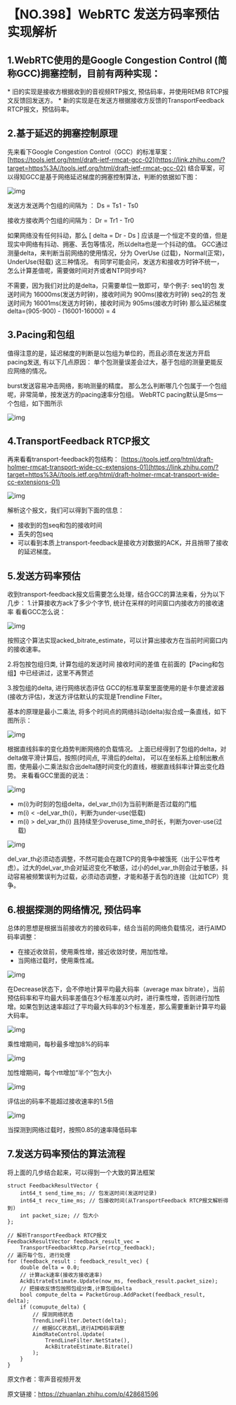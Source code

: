 # 【NO.398】WebRTC 发送方码率预估实现解析

## 1.WebRTC使用的是Google Congestion Control (简称GCC)拥塞控制，目前有两种实现：

\* 旧的实现是接收方根据收到的音视频RTP报文, 预估码率，并使用REMB RTCP报文反馈回发送方。 * 新的实现是在发送方根据接收方反馈的TransportFeedback RTCP报文，预估码率。

## 2.基于延迟的拥塞控制原理

先来看下Google Congestion Control（GCC）的标准草案：
[https://tools.ietf.org/html/draft-ietf-rmcat-gcc-02](https://link.zhihu.com/?target=https%3A//tools.ietf.org/html/draft-ietf-rmcat-gcc-02) 结合草案，可以得知GCC是基于网络延迟梯度的拥塞控制算法，判断的依据如下图：



![img](https://pic3.zhimg.com/80/v2-dc6cd2e07d1017bd738fcd60c44f721e_720w.webp)



发送方发送两个包组的间隔为 ： Ds = Ts1 - Ts0

接收方接收两个包组的间隔为： Dr = Tr1 - Tr0

如果网络没有任何抖动，那么 [ delta = Dr - Ds ] 应该是一个恒定不变的值，但是现实中网络有抖动、拥塞、丢包等情况，所以delta也是一个抖动的值。 GCC通过测量delta，来判断当前网络的使用情况，分为 OverUse (过载)，Normal(正常)，UnderUse(轻载) 这三种情况。 有同学可能会问，发送方和接收方时钟不统一，怎么计算差值呢，需要做时间对齐或者NTP同步吗?

不需要，因为我们对比的是delta，只需要单位一致即可，举个例子: seq1的包 发送时间为 16000ms(发送方时钟)，接收时间为 900ms(接收方时钟) seq2的包 发送时间为 16001ms(发送方时钟)，接收时间为 905ms(接收方时钟) 那么延迟梯度delta=(905-900) - (16001-16000) = 4

## 3.Pacing和包组

值得注意的是，延迟梯度的判断是以包组为单位的，而且必须在发送方开启pacing发送, 有以下几点原因： 单个包测量误差会过大，基于包组的测量更能反应网络的情况。

burst发送容易冲击网络，影响测量的精度。 那么怎么判断哪几个包属于一个包组呢，非常简单，按发送方的pacing速率分包组。 WebRTC pacing默认是5ms一个包组，如下图所示



![img](https://pic3.zhimg.com/80/v2-3d7459412e7dd4d0a9db8d3141809946_720w.webp)



## 4.TransportFeedback RTCP报文

再来看看transport-feedback的包结构：
[https://tools.ietf.org/html/draft-holmer-rmcat-transport-wide-cc-extensions-01](https://link.zhihu.com/?target=https%3A//tools.ietf.org/html/draft-holmer-rmcat-transport-wide-cc-extensions-01)



![img](https://pic3.zhimg.com/80/v2-dc372427de5196fc5db1a876165c432a_720w.webp)



解析这个报文，我们可以得到下面的信息：

- 接收到的包seq和包的接收时间
- 丢失的包seq
- 可以看到本质上transport-feedback是接收方对数据的ACK，并且捎带了接收的延迟梯度。

## 5.发送方码率预估

收到transport-feedback报文后需要怎么处理，结合GCC的算法来看，分为以下几步： 1.计算接收方ack了多少个字节, 统计在采样的时间窗口内接收方的接收速率 看看GCC怎么说：



![img](https://pic3.zhimg.com/80/v2-078e84d9027540881304d33298f45d96_720w.webp)



按照这个算法实现acked_bitrate_estimate，可以计算出接收方在当前时间窗口内的接收速率。

2.将包按包组归类, 计算包组的发送时间 接收时间的差值 在前面的【Pacing和包组】中已经讲过，这里不再赘述

3.按包组的delta, 进行网络状态评估 GCC的标准草案里面使用的是卡尔曼滤波器(接收方评估)，发送方评估默认的实现是Trendline Filter。

基本的原理是最小二乘法, 将多个时间点的网络抖动(delta)拟合成一条直线，如下图所示：



![img](https://pic4.zhimg.com/80/v2-0f1ab31588ffbd5094a4791eb50ca6bf_720w.webp)



根据直线斜率的变化趋势判断网络的负载情况。 上面已经得到了包组的delta，对delta做平滑计算后，按照(时间点, 平滑后的delta)， 可以在坐标系上绘制出散点图，使用最小二乘法拟合出delta随时间变化的直线，根据直线斜率计算出变化趋势。 来看看GCC里面的说法：



![img](https://pic2.zhimg.com/80/v2-f848914ce7bc259be7ec342cd4d23e91_720w.webp)



- m(i)为i时刻的包组delta，del_var_th(i)为当前判断是否过载的门槛
- m(i) < -del_var_th(i)，判断为under-use(低载)
- m(i) > del_var_th(i) 且持续至少overuse_time_th时长，判断为over-use(过载)





![img](https://pic1.zhimg.com/80/v2-29a99dc1a7f8c0dba1cfabe9785dce14_720w.webp)



del_var_th必须动态调整，不然可能会在跟TCP的竞争中被饿死（出于公平性考虑）。过大的del_var_th会对延迟变化不敏感，过小的del_var_th则会过于敏感，抖动容易被频繁误判为过载，必须动态调整，才能和基于丢包的连接（比如TCP）竞争。

## 6.根据探测的网络情况, 预估码率

总体的思想是根据当前接收方的接收码率，结合当前的网络负载情况，进行AIMD码率调整：

- 在接近收敛前，使用乘性增，接近收敛时使，用加性增。
- 当网络过载时，使用乘性减。





![img](https://pic1.zhimg.com/80/v2-9972a991b8ffc24011b86ed5f9993f6c_720w.webp)



在Decrease状态下，会不停地计算平均最大码率（average max bitrate），当前预估码率和平均最大码率差值在3个标准差以内时，进行乘性增，否则进行加性增。如果包到达速率超过了平均最大码率的3个标准差，那么需要重新计算平均最大码率。





![img](https://pic1.zhimg.com/80/v2-5e5ac8001eb28c0a8f6ab860954e7894_720w.webp)



乘性增期间，每秒最多增加8%的码率





![img](https://pic2.zhimg.com/80/v2-d7104231726f50718721e54255d1c385_720w.webp)



加性增期间，每个rtt增加“半个”包大小



![img](https://pic1.zhimg.com/80/v2-6840db97de907d629bebfecdb0e765f4_720w.webp)



评估出的码率不能超过接收速率的1.5倍



![img](https://pic1.zhimg.com/80/v2-9f0de0363116fe86672b4b3eb6ca6514_720w.webp)



当探测到网络过载时，按照0.85的速率降低码率

## 7.发送方码率预估的算法流程

将上面的几步结合起来，可以得到一个大致的算法框架

```text
struct FeedbackResultVector {
    int64_t send_time_ms; // 包发送时间(发送时记录)
    int64_t recv_time_ms; // 包接收时间(从TransportFeedback RTCP报文解析得到)
    int packet_size; // 包大小
};

// 解析TransportFeedback RTCP报文
FeedbackResultVector feedback_result_vec = 
    TransportFeedbackRtcp.Parse(rtcp_feedback);
// 遍历每个包, 进行处理
for (feedback_result : feedback_result_vec) {
    double delta = 0.0;
    // 计算ack速率(接收方接收速率)
    AckBitrateEstimate.Update(now_ms, feedback_result.packet_size);
    // 把接收反馈包按照包组分类,计算包组delta
    bool compute_delta = PacketGroup.AddPacket(feedback_result, delta);
    if (comupute_delta) {
        // 探测网络状态
        TrendLineFilter.Detect(delta);
        // 根据GCC状态机,进行AIMD码率调整
        AimdRateControl.Update(
            TrendLineFilter.NetState(), 
            AckBitrateEstimate.Bitrate()
        );
    }
}
```

原文作者：零声音视频开发

原文链接：https://zhuanlan.zhihu.com/p/428681596